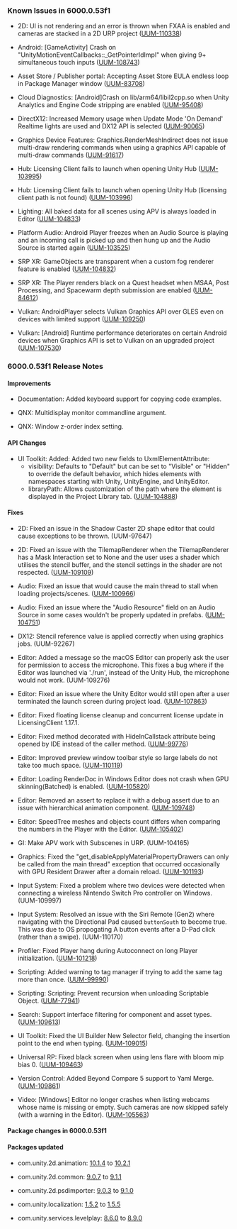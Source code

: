 ### Known Issues in 6000.0.53f1

- 2D: UI is not rendering and an error is thrown when FXAA is enabled and cameras are stacked in a 2D URP project
    ([UUM-110338](https://issuetracker.unity3d.com/issues/ui-is-not-rendering-and-an-error-is-thrown-when-fxaa-is-enabled-and-cameras-are-stacked-in-a-2d-urp-project))

- Android: [GameActivity] Crash on "UnityMotionEventCallbacks::_GetPointerIdImpl" when giving 9+ simultaneous touch inputs 
    ([UUM-108743](https://issuetracker.unity3d.com/issues/android-crash-on-unitymotioneventcallbacks-getpointeridimpl-when-giving-8-simultaneous-touch-inputs))

- Asset Store / Publisher portal: Accepting Asset Store EULA endless loop in Package Manager window
    ([UUM-83708](https://issuetracker.unity3d.com/issues/accepting-asset-store-eula-endless-loop-in-package-manager-window))

- Cloud Diagnostics: [Android]Crash on lib/arm64/libil2cpp.so when Unity Analytics and Engine Code stripping are enabled
    ([UUM-95408](https://issuetracker.unity3d.com/issues/android-crash-on-lib-slash-arm64-slash-libil2cpp-dot-so-when-unity-analytics-and-engine-code-stripping-are-enabled))

- DirectX12: Increased Memory usage when Update Mode 'On Demand' Realtime lights are used and DX12 API is selected
    ([UUM-90065](https://issuetracker.unity3d.com/issues/increased-memory-usage-when-update-mode-on-demand-realtime-lights-are-used-and-dx12-api-is-selected))

- Graphics Device Features: Graphics.RenderMeshIndirect does not issue multi-draw rendering commands when using a graphics API capable of multi-draw commands
    ([UUM-91617](https://issuetracker.unity3d.com/issues/graphics-dot-rendermeshindirect-does-not-issue-multi-draw-rendering-commands-when-using-a-graphics-api-capable-of-multi-draw-commands))

- Hub: Licensing Client fails to launch when opening Unity Hub
    ([UUM-103995](https://issuetracker.unity3d.com/issues/licensing-client-fails-to-launch-when-opening-unity-hub-1))

- Hub: Licensing Client fails to launch when opening Unity Hub (licensing client path is not found)
    ([UUM-103996](https://issuetracker.unity3d.com/issues/licensing-client-fails-to-launch-when-opening-unity-hub-licensing-client-path-is-not-found))

- Lighting: All baked data for all scenes using APV is always loaded in Editor
    ([UUM-104833](https://issuetracker.unity3d.com/issues/all-baked-data-for-all-scenes-using-apv-is-always-loaded-in-editor))

- Platform Audio: Android Player freezes when an Audio Source is playing and an incoming call is picked up and then hung up and the Audio Source is started again
    ([UUM-103525](https://issuetracker.unity3d.com/issues/android-player-freezes-when-an-audio-source-is-playing-and-an-incoming-call-is-picked-up-and-then-hung-up-and-the-audio-source-is-started-again))

- SRP XR: GameObjects are transparent when a custom fog renderer feature is enabled
    ([UUM-104832](https://issuetracker.unity3d.com/issues/gameobjects-are-transparent-when-a-custom-fog-renderer-feature-is-enabled))

- SRP XR: The Player renders black on a Quest headset when MSAA, Post Processing, and Spacewarm depth submission are enabled
    ([UUM-84612](https://issuetracker.unity3d.com/issues/the-player-renders-black-on-a-quest-headset-when-msaa-post-processing-and-spacewarm-depth-submission-are-enabled))

- Vulkan: AndroidPlayer selects Vulkan Graphics API over GLES even on devices with limited support
    ([UUM-109250](https://issuetracker.unity3d.com/issues/androidplayer-selects-vulkan-graphics-api-over-gles-even-on-devices-with-limited-support))

- Vulkan: [Android] Runtime performance deteriorates on certain Android devices when Graphics API is set to Vulkan on an upgraded project
    ([UUM-107530](https://issuetracker.unity3d.com/issues/build-performance-deteriorates-on-certain-android-devices-when-graphics-api-is-set-to-vulkan-on-an-upgraded-project))



### 6000.0.53f1 Release Notes

#### Improvements

- Documentation: Added keyboard support for copying code examples.

- QNX: Multidisplay monitor commandline argument.

- QNX: Window z-order index setting.



#### API Changes

- UI Toolkit: Added: Added two new fields to UxmlElementAttribute:<br>
    - visibility: Defaults to "Default" but can be set to "Visible" or "Hidden" to override the default behavior, which hides elements with namespaces starting with Unity, UnityEngine, and UnityEditor.<br>
    - libraryPath: Allows customization of the path where the element is displayed in the Project Library tab.
    ([UUM-104888](https://issuetracker.unity3d.com/issues/custom-elements-not-visible-in-ui-builder-when-defined-in-a-namespace-starting-with-unity))



#### Fixes

- 2D: Fixed an issue in the Shadow Caster 2D shape editor that could cause exceptions to be thrown.
    (UUM-97647)

- 2D: Fixed an issue with the TilemapRenderer when the TilemapRenderer has a Mask Interaction set to None and the user uses a shader which utilises the stencil buffer, and the stencil settings in the shader are not respected.
    ([UUM-109109](https://issuetracker.unity3d.com/issues/tilemap-renderer-does-not-reflect-the-stencil-buffer-when-the-tilemap-renderer-mode-is-set-to-chunk))

- Audio: Fixed an issue that would cause the main thread to stall when loading projects/scenes.
    ([UUM-100966](https://issuetracker.unity3d.com/issues/main-thread-stalling-when-loading-audio-source-asset-asynchronously-while-preloading-another-audio-source-asset))

- Audio: Fixed an issue where the "Audio Resource" field on an Audio Source in some cases wouldn't be properly updated in prefabs.
    ([UUM-104751](https://issuetracker.unity3d.com/issues/overrides-in-nested-prefabs-are-ignored-when-importing))

- DX12: Stencil reference value is applied correctly when using graphics jobs.
    (UUM-92267)

- Editor: Added a message so the macOS Editor can properly ask the user for permission to access the microphone. This fixes a bug where if the Editor was launched via './run', instead of the Unity Hub, the microphone would not work.
    (UUM-109276)

- Editor: Fixed an issue where the Unity Editor would still open after a user terminated the launch screen during project load.
    ([UUM-107863](https://issuetracker.unity3d.com/issues/the-editor-opens-when-the-window-is-closed-right-after-launch))

- Editor: Fixed floating license cleanup and concurrent license update in LicensingClient 1.17.1.

- Editor: Fixed method decorated with HideInCallstack attribute being opened by IDE instead of the caller method.
    ([UUM-99776](https://issuetracker.unity3d.com/issues/hidden-method-is-opened-in-ide-when-double-clicking-the-log-message-in-the-console-that-has-the-hideincallstackattribute))

- Editor: Improved preview window toolbar style so large labels do not take too much space.
    ([UUM-110119](https://issuetracker.unity3d.com/issues/preview-window-buttons-are-pushed-out-by-header-text))

- Editor: Loading RenderDoc in Windows Editor does not crash when GPU skinning\(Batched\) is enabled.
    ([UUM-105820](https://issuetracker.unity3d.com/issues/crash-on-d3dkmtopenresource-when-capturing-with-renderdoc-while-gpu-skinning-is-set-to-gpu-batched))

- Editor: Removed an assert to replace it with a debug assert due to an issue with hierarchical animation component.
    ([UUM-109748](https://issuetracker.unity3d.com/issues/assertion-failed-on-expression-error-occurs-when-multiple-animation-components-are-instantiated-after-changing-the-culling-type))

- Editor: SpeedTree meshes and objects count differs when comparing the numbers in the Player with the Editor.
    ([UUM-105402](https://issuetracker.unity3d.com/issues/speedtree-meshes-and-objects-count-differs-when-comparing-the-numbers-in-the-player-with-the-editor))

- GI: Make APV work with Subscenes in URP.
    (UUM-104165)

- Graphics: Fixed the "get_disableApplyMaterialPropertyDrawers can only be called from the main thread" exception that occurred occasionally with GPU Resident Drawer after a domain reload.
    ([UUM-101193](https://issuetracker.unity3d.com/issues/unityexception-get-disableapplymaterialpropertydrawers-can-only-be-called-from-the-main-thread))

- Input System: Fixed a problem where two devices were detected when connecting a wireless Nintendo Switch Pro controller on Windows.
    (UUM-109997)

- Input System: Resolved an issue with the Siri Remote \(Gen2\) where navigating with the Directional Pad caused `buttonSouth` to become true. This was due to OS propogating A button events after a D-Pad click \(rather than a swipe\).
    (UUM-110170)

- Profiler: Fixed Player hang during Autoconnect on long Player initialization.
    ([UUM-101218](https://issuetracker.unity3d.com/issues/player-unresponsive-when-building-a-specific-project-with-autoconnect-profiler-enabled))

- Scripting: Added warning to tag manager if trying to add the same tag more than once.
    ([UUM-99990](https://issuetracker.unity3d.com/issues/no-error-notification-is-displayed-when-creating-a-tag-with-an-already-existing-name))

- Scripting: Scripting: Prevent recursion when unloading Scriptable Object.
    ([UUM-77941](https://issuetracker.unity3d.com/issues/crash-on-tlsf-free-when-calling-unloadresources-with-the-ondisable-function))

- Search: Support interface filtering for component and asset types.
    ([UUM-109613](https://issuetracker.unity3d.com/issues/search-filtering-by-interface-type-does-not-work))

- UI Toolkit: Fixed the UI Builder New Selector field, changing the insertion point to the end when typing.
    ([UUM-109015](https://issuetracker.unity3d.com/issues/ui-builder-insertion-point-jumps-to-the-end-of-the-string-when-editing-a-new-selector-name))

- Universal RP: Fixed black screen when using lens flare with bloom mip bias 0.
    ([UUM-109463](https://issuetracker.unity3d.com/issues/game-view-fails-to-render-and-becomes-dark-when-the-screen-space-lens-flare-components-intensity-is-set-to-1-and-the-bloom-mip-bias-is-set-to-0))

- Version Control: Added Beyond Compare 5 support to Yaml Merge.
    ([UUM-109861](https://issuetracker.unity3d.com/issues/beyond-compare-5-is-not-supported-by-yaml-merge))

- Video: \[Windows\] Editor no longer crashes when listing webcams whose name is missing or empty. Such cameras are now skipped safely \(with a warning in the Editor\).
    ([UUM-105563](https://issuetracker.unity3d.com/issues/editor-crashes-with-platformwebcamtexture-getdevicenames-when-a-virtual-camera-is-present-and-friendlyname-property-is-deleted-from-registry))




#### Package changes in 6000.0.53f1

#### Packages updated

- com.unity.2d.animation: [10.1.4](https://docs.unity3d.com/Packages/com.unity.2d.animation@10.1//changelog/CHANGELOG.html) to [10.2.1](https://docs.unity3d.com/Packages/com.unity.2d.animation@10.2//changelog/CHANGELOG.html)

- com.unity.2d.common: [9.0.7](https://docs.unity3d.com/Packages/com.unity.2d.common@9.0//changelog/CHANGELOG.html) to [9.1.1](https://docs.unity3d.com/Packages/com.unity.2d.common@9.1//changelog/CHANGELOG.html)

- com.unity.2d.psdimporter: [9.0.3](https://docs.unity3d.com/Packages/com.unity.2d.psdimporter@9.0//changelog/CHANGELOG.html) to [9.1.0](https://docs.unity3d.com/Packages/com.unity.2d.psdimporter@9.1//changelog/CHANGELOG.html)

- com.unity.localization: [1.5.2](https://docs.unity3d.com/Packages/com.unity.localization@1.5//changelog/CHANGELOG.html) to [1.5.5](https://docs.unity3d.com/Packages/com.unity.localization@1.5//changelog/CHANGELOG.html)

- com.unity.services.levelplay: [8.6.0](https://docs.unity3d.com/Packages/com.unity.services.levelplay@8.6//changelog/CHANGELOG.html) to [8.9.0](https://docs.unity3d.com/Packages/com.unity.services.levelplay@8.9//changelog/CHANGELOG.html)